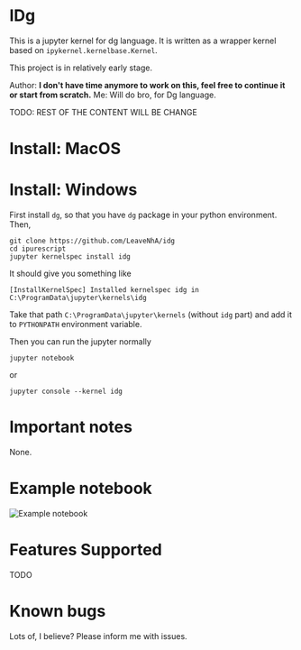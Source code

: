 # IDg

This is a jupyter kernel for dg language. It is written as a wrapper kernel based on `ipykernel.kernelbase.Kernel`. 

This project is in relatively early stage.

Author: **I don't have time anymore to work on this, feel free to continue it or start from scratch.**
Me: Will do bro, for Dg language.

TODO: REST OF THE CONTENT WILL BE CHANGE

# Install: MacOS

# Install: Windows

First install `dg`, so that you have `dg` package in your python environment. Then,

```
git clone https://github.com/LeaveNhA/idg
cd ipurescript
jupyter kernelspec install idg
```

It should give you something like
```
[InstallKernelSpec] Installed kernelspec idg in C:\ProgramData\jupyter\kernels\idg
```

Take that path `C:\ProgramData\jupyter\kernels` (without `idg` part) and add it to `PYTHONPATH` environment variable.

Then you can run the jupyter normally

```
jupyter notebook
```
or
```
jupyter console --kernel idg
```

# Important notes

None.

# Example notebook

![Example notebook](./example.gif)

# Features Supported

TODO

# Known bugs

Lots of, I believe? Please inform me with issues.
